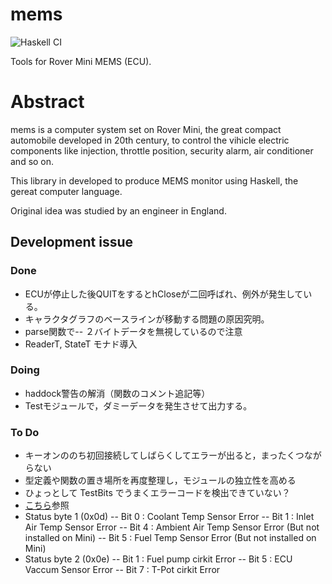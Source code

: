 # mems

![Haskell CI](https://github.com/kuono/mems/workflows/Haskell%20CI/badge.svg)

Tools for Rover Mini MEMS (ECU). 

# Abstract

mems is a computer system set on Rover Mini, the great compact automobile developed in 20th century, to control the vihicle electric components like injection, throttle position, security alarm, air conditioner and so on.

This library in developed to produce MEMS monitor using Haskell, the gereat computer language.

Original idea was studied by an engineer in England.
 
## Development issue
### Done
- ECUが停止した後QUITをするとhCloseが二回呼ばれ、例外が発生している。
- キャラクタグラフのベースラインが移動する問題の原因究明。
- parse関数で-- ２バイトデータを無視しているので注意
- ReaderT, StateT モナド導入

### Doing
- haddock警告の解消（関数のコメント追記等）
- Testモジュールで，ダミーデータを発生させて出力する。

### To Do
- キーオンののち初回接続してしばらくしてエラーが出ると，まったくつながらない
- 型定義や関数の置き場所を再度整理し，モジュールの独立性を高める
- ひょっとして TestBits でうまくエラーコードを検出できていない？
- [こちら](https://minkara.carview.co.jp/userid/2834887/car/2442400/4981106/6/note.aspx#title)参照
- Status byte 1 (0x0d)
-- Bit 0 : Coolant Temp Sensor Error
-- Bit 1 : Inlet Air Temp Sensor Error
-- Bit 4 : Ambient Air Temp Sensor Error (But not installed on Mini)
-- Bit 5 : Fuel Temp Sensor Error (But not installed on Mini)
- Status byte 2 (0x0e)
-- Bit 1 : Fuel pump cirkit Error
-- Bit 5 : ECU Vaccum Sensor Error
-- Bit 7 : T-Pot cirkit Error


